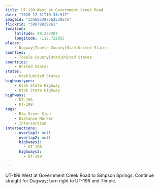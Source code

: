 ```yaml
---
title: UT-199 West at Government Creek Road
date: "2020-12-31T10:33:51Z"
imageid: "335685397562530575"
flickrid: "50879829861"
location:
    latitude: 40.232487
    longitude: -112.722855
places:
    - Dugway|Tooele County|Utah|United States
counties:
    - Tooele County|Utah|United States
countries:
    - United States
states:
    - Utah|United States
highwaytypes:
    - Utah State Highway
    - Utah State Highway
highways:
    - UT-196
    - UT-199
tags:
    - Big Green Sign
    - Distance Marker
    - Intersection
intersections:
    - overlap1: null
      overlap2: null
      highways1:
        - UT-196
      highways2:
        - UT-199

---
```

UT-199 West at Government Creek Road to Simpson Springs.  Continue straight for Dugway; turn right to UT-196 and Timpie.